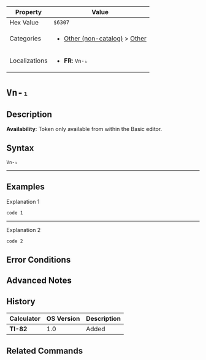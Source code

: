 | Property      | Value |
|---------------|-------|
| Hex Value     | `$6307`|
| Categories    | <ul><li>[Other (non-catalog)](<../categories/Other (non-catalog).md>) > [Other](<../categories/Other (non-catalog).md#Other>)</li></ul> |
| Localizations | <ul><li><b>FR</b>: `Vn-₁`</li></ul> |

# `Vn-₁`

## Description



<b>Availability</b>: Token only available from within the Basic editor.

## Syntax
`Vn-₁`

<hr>

## Examples

Explanation 1
```ti-basic
code 1
```
---
Explanation 2
```ti-basic
code 2
```

## Error Conditions


## Advanced Notes


## History
| Calculator | OS Version | Description |
|------------|------------|-------------|
| <b>TI-82</b> | 1.0 | Added

## Related Commands

    